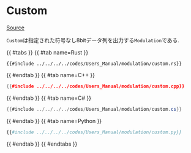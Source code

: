 # Custom
[Source](https://github.com/shinolab/autd3-rs/blob/v33.0.0/autd3/src/datagram/modulation/custom.rs)

`Custom`は指定された符号なし8bitデータ列を出力する`Modulation`である.

{{ #tabs }}
{{ #tab name=Rust }}
```rust,edition2024
{{#include ../../../../codes/Users_Manual/modulation/custom.rs}}
```
{{ #endtab }}
{{ #tab name=C++ }}
```cpp
{{#include ../../../../codes/Users_Manual/modulation/custom.cpp}}
```
{{ #endtab }}
{{ #tab name=C# }}
```cs
{{#include ../../../../codes/Users_Manual/modulation/custom.cs}}
```
{{ #endtab }}
{{ #tab name=Python }}
```python
{{#include ../../../../codes/Users_Manual/modulation/custom.py}}
```
{{ #endtab }}
{{ #endtabs }}
